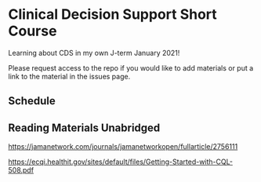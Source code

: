 # Clinical Decision Support Short Course
Learning about CDS in my own J-term January 2021!

Please request access to the repo if you would like to add materials or put a link to the material in the issues page.

## Schedule

## Reading Materials Unabridged

https://jamanetwork.com/journals/jamanetworkopen/fullarticle/2756111

https://ecqi.healthit.gov/sites/default/files/Getting-Started-with-CQL-508.pdf
